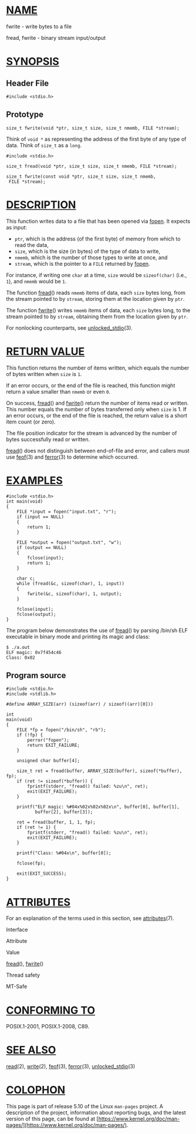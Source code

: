 [NAME](#name)
=============

fwrite - write bytes to a file

fread, fwrite - binary stream input/output

[SYNOPSIS](#synopsis)
=====================

Header File
-----------

    #include <stdio.h>

Prototype
---------

    size_t fwrite(void *ptr, size_t size, size_t nmemb, FILE *stream);
    

Think of `void *` as representing the address of the first byte of any type of data. Think of `size_t` as a `long`.

    #include <stdio.h>
    
    size_t fread(void *ptr, size_t size, size_t nmemb, FILE *stream);
    
    size_t fwrite(const void *ptr, size_t size, size_t nmemb,
     FILE *stream);

[DESCRIPTION](#description)
===========================

This function writes data to a file that has been opened via [fopen](fopen). It expects as input:

*   `ptr`, which is the address (of the first byte) of memory from which to read the data,
*   `size`, which is the size (in bytes) of the type of data to write,
*   `nmemb`, which is the number of those types to write at once, and
*   `stream`, which is the pointer to a `FILE` returned by [fopen](fopen).

For instance, if writing one `char` at a time, `size` would be `sizeof(char)` (i.e., `1`), and `nmemb` would be `1`.

The function [fread](fread)() reads `nmemb` items of data, each `size` bytes long, from the stream pointed to by `stream`, storing them at the location given by `ptr`.

The function [fwrite](fwrite)() writes `nmemb` items of data, each `size` bytes long, to the stream pointed to by `stream`, obtaining them from the location given by `ptr`.

For nonlocking counterparts, see [unlocked\_stdio](/3/unlocked_stdio)(3).

[RETURN VALUE](#return-value)
=============================

This function returns the number of items written, which equals the number of bytes written when `size` is `1`.

If an error occurs, or the end of the file is reached, this function might return a value smaller than `nmemb` or even `0`.

On success, [fread](fread)() and [fwrite](fwrite)() return the number of items read or written. This number equals the number of bytes transferred only when `size` is 1. If an error occurs, or the end of the file is reached, the return value is a short item count (or zero).

The file position indicator for the stream is advanced by the number of bytes successfully read or written.

[fread](fread)() does not distinguish between end-of-file and error, and callers must use [feof](/3/feof)(3) and [ferror](/3/ferror)(3) to determine which occurred.

[EXAMPLES](#examples)
=====================

    #include <stdio.h>
    int main(void)
    {
        FILE *input = fopen("input.txt", "r");
        if (input == NULL)
        {
            return 1;
        }
    
        FILE *output = fopen("output.txt", "w");
        if (output == NULL)
        {
            fclose(input);
            return 1;
        }
    
        char c;
        while (fread(&c, sizeof(char), 1, input))
        {
            fwrite(&c, sizeof(char), 1, output);
        }
    
        fclose(input);
        fclose(output);
    }
    

The program below demonstrates the use of [fread](fread)() by parsing /bin/sh ELF executable in binary mode and printing its magic and class:

    $ ./a.out
    ELF magic: 0x7f454c46
    Class: 0x02

Program source
--------------

    #include <stdio.h>
    #include <stdlib.h>
    
    #define ARRAY_SIZE(arr) (sizeof(arr) / sizeof((arr)[0]))
    
    int
    main(void)
    {
        FILE *fp = fopen("/bin/sh", "rb");
        if (!fp) {
            perror("fopen");
            return EXIT_FAILURE;
        }
    
        unsigned char buffer[4];
    
        size_t ret = fread(buffer, ARRAY_SIZE(buffer), sizeof(*buffer), fp);
        if (ret != sizeof(*buffer)) {
            fprintf(stderr, "fread() failed: %zu\n", ret);
            exit(EXIT_FAILURE);
        }
    
        printf("ELF magic: %#04x%02x%02x%02x\n", buffer[0], buffer[1],
               buffer[2], buffer[3]);
    
        ret = fread(buffer, 1, 1, fp);
        if (ret != 1) {
            fprintf(stderr, "fread() failed: %zu\n", ret);
            exit(EXIT_FAILURE);
        }
    
        printf("Class: %#04x\n", buffer[0]);
    
        fclose(fp);
    
        exit(EXIT_SUCCESS);
    }

[ATTRIBUTES](#attributes)
=========================

For an explanation of the terms used in this section, see [attributes](/7/attributes)(7).

Interface

Attribute

Value

[fread](fread)(), [fwrite](fwrite)()

Thread safety

MT-Safe

[CONFORMING TO](#conforming-to)
===============================

POSIX.1-2001, POSIX.1-2008, C89.

[SEE ALSO](#see-also)
=====================

[read](/2/read)(2), [write](/2/write)(2), [feof](/3/feof)(3), [ferror](/3/ferror)(3), [unlocked\_stdio](/3/unlocked_stdio)(3)

[COLOPHON](#colophon)
=====================

This page is part of release 5.10 of the Linux `man-pages` project. A description of the project, information about reporting bugs, and the latest version of this page, can be found at [https://www.kernel.org/doc/man-pages/](https://www.kernel.org/doc/man-pages/).